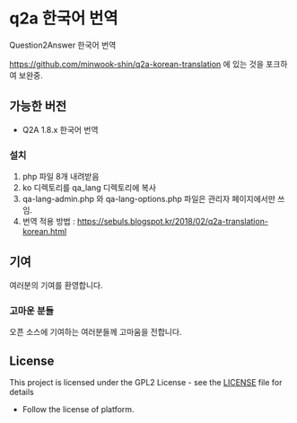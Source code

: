 # q2a 한국어 번역

Question2Answer 한국어 번역

<https://github.com/minwook-shin/q2a-korean-translation> 에 있는 것을 포크하여 보완중.


## 가능한 버전
* Q2A 1.8.x 한국어 번역

### 설치
1. php 파일 8개 내려받음
1. ko 디렉토리를 qa_lang 디렉토리에 복사
1. qa-lang-admin.php 와 qa-lang-options.php 파일은 관리자 페이지에서만 쓰임.
1. 번역 적용 방법 : https://sebuls.blogspot.kr/2018/02/q2a-translation-korean.html

## 기여
여러분의 기여를 환영합니다.

### 고마운 분들
오픈 소스에 기여하는 여러분들께 고마움을 전합니다.

## License
This project is licensed under the GPL2 License - see the [LICENSE](LICENSE) file for details

* Follow the license of platform.

